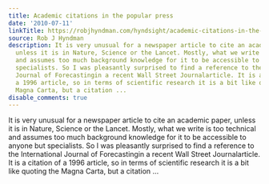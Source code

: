 ```yaml
---
title: Academic citations in the popular press
date: '2010-07-11'
linkTitle: https://robjhyndman.com/hyndsight/academic-citations-in-the-popular-press/
source: Rob J Hyndman
description: It is very unusual for a newspaper article to cite an academic paper,
  unless it is in Nature, Science or the Lancet. Mostly, what we write is too technical
  and assumes too much background knowledge for it to be accessible to anyone but
  specialists. So I was pleasantly surprised to find a reference to the International
  Journal of Forecastingin a recent Wall Street Journalarticle. It is a citation of
  a 1996 article, so in terms of scientific research it is a bit like quoting the
  Magna Carta, but a citation ...
disable_comments: true
---
```

It is very unusual for a newspaper article to cite an academic paper, unless it is in Nature, Science or the Lancet. Mostly, what we write is too technical and assumes too much background knowledge for it to be accessible to anyone but specialists. So I was pleasantly surprised to find a reference to the International Journal of Forecastingin a recent Wall Street Journalarticle. It is a citation of a 1996 article, so in terms of scientific research it is a bit like quoting the Magna Carta, but a citation ...